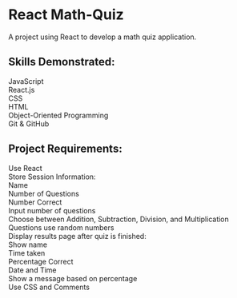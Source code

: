 # React Math-Quiz

A project using React to develop a math quiz application.

## Skills Demonstrated:
JavaScript  
React.js  
CSS  
HTML  
Object-Oriented Programming  
Git & GitHub  

## Project Requirements:
Use React  
Store Session Information:  
 	 Name  
 	 Number of Questions  
 	 Number Correct  
Input number of questions  
Choose between Addition, Subtraction, Division, and Multiplication  
Questions use random numbers  
Display results page after quiz is finished:  
 	 Show name  
 	 Time taken  
 	 Percentage Correct  
 	 Date and Time  
 	 Show a message based on percentage  
Use CSS and Comments  




